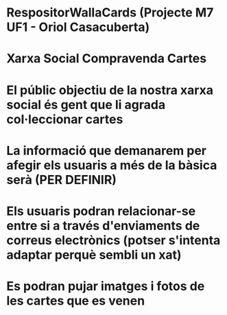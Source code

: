 # RespositorWallaCards (Projecte M7 UF1 - Oriol Casacuberta)
# Xarxa Social Compravenda Cartes

# El públic objectiu de la nostra xarxa social és gent que li agrada col·leccionar cartes

# La informació que demanarem per afegir els usuaris a més de la bàsica serà (PER DEFINIR)

# Els usuaris podran relacionar-se entre si a través d'enviaments de correus electrònics (potser s'intenta adaptar perquè sembli un xat)

# Es podran pujar imatges i fotos de les cartes que es venen